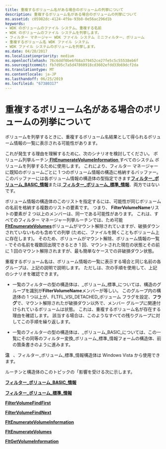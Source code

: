 ```yaml
---
title: 重複するボリューム名がある場合のボリュームの列挙について
description: 重複するボリューム名がある場合のボリュームの列挙について
ms.assetid: c05982dc-4124-4f9a-93b8-0e56ac296d1b
keywords:
- WDK のボリュームのファイル システム、重複する名前
- WDK のボリュームのファイル システムを列挙します。
- フィルター マネージャー WDK ファイル システム ミニフィルター、ボリューム
- 重複するボリューム名 WDK ファイル システム
- WDK ファイル システムのボリュームを列挙します。
ms.date: 04/20/2017
ms.localizationpriority: medium
ms.openlocfilehash: 76c6ddf0be6f68a379452ce27fe5c5c55538eb6f
ms.sourcegitcommit: fb7d95c7a5d47860918cd3602efdd33b69dcf2da
ms.translationtype: MT
ms.contentlocale: ja-JP
ms.lasthandoff: 06/25/2019
ms.locfileid: "67380317"
---
```

# <a name="understanding-volume-enumerations-with-duplicate-volume-names"></a>重複するボリューム名がある場合のボリュームの列挙について


ボリュームを列挙するときに、重複するボリューム名結果として得られるボリューム情報の一覧に表示される可能性があります。

これが発生する理由を理解するために、次のシナリオを検討してください。 ボリューム列挙ルーチン[ **FltEnumerateVolumeInformation** ](https://docs.microsoft.com/windows-hardware/drivers/ddi/content/fltkernel/nf-fltkernel-fltenumeratevolumeinformation)すべてのシステム ボリュームを列挙するために使用します。 これにより、フィルター マネージャーに既知のボリュームごとに 1 つのボリューム情報の構造に格納するバッファー。 このバッファーには各ボリューム情報の構造体の型指定できます[**フィルター\_ボリューム\_BASIC\_情報**](https://docs.microsoft.com/windows-hardware/drivers/ddi/content/fltuserstructures/ns-fltuserstructures-_filter_volume_basic_information)または[ **フィルター\_ボリューム\_標準\_情報**](https://docs.microsoft.com/windows-hardware/drivers/ddi/content/fltuserstructures/ns-fltuserstructures-_filter_volume_standard_information)、両方ではないです。

ボリューム情報の構造体のこのリストを指定するには、可能性が同じボリュームの名前を格納する複数のリストの要素です。 つまり、 **FilterVolumeName**リストの要素が 2 つ以上のメンバーは、同一である可能性があります。 これは、すべてのフィルター マネージャー列挙ルーチンでは、ため可能[ **FltEnumerateVolumes**](https://docs.microsoft.com/windows-hardware/drivers/ddi/content/fltkernel/nf-fltkernel-fltenumeratevolumes)ボリュームがマウント解除されていますが、破損ダウンされていないものも含めての列挙 (ために、ファイルを開くこともボリューム上に存在します)。 そのため、ボリュームがマウント解除、ボリューム情報の一覧 - でその名前を複数回出現できるとき 1 回、マウントされた現在の状態とその前に 1 回のマウント解除されますが、最も簡単なケースでの非破損ダウン状態。

重複するボリューム名は、ボリューム情報の一覧に表示する場合と同じ名前の各グループは、上記の説明で説明します。 ただしは、次の手順を使用して、上記のシナリオを確認できます。

-   一覧のフィルターの型の構造体は、\_ボリューム\_標準\_については、構造のグループを識別が**FilterVolumeName**メンバーが等しい。 このグループ内の構造体の 1 つ以上が、FLTFL\_VSI\_DETACHED\_ボリューム フラグを設定、**フラグ**で、マウント解除されたが破損ダウン以外で、メンバー グループに関連付けられているボリュームは状態。 これは、重複するボリューム名が存在する理由を確認します。 該当する場合は、このようなすべての残りグループに対してこの手順を繰り返します。

-   一覧のフィルターの型の構造体は、\_ボリューム\_BASIC\_については、この一覧にその同等のフィルター変換\_ボリューム\_標準\_情報フォームの構造体、前の箇条書きのように進みます。

**注**   、フィルター\_ボリューム\_標準\_情報構造体は Windows Vista から使用できます。

 

ルーチンと構造体のこのトピックの「影響を受ける次に示します。

[**フィルター\_ボリューム\_BASIC\_情報**](https://docs.microsoft.com/windows-hardware/drivers/ddi/content/fltuserstructures/ns-fltuserstructures-_filter_volume_basic_information)

[**フィルター\_ボリューム\_標準\_情報**](https://docs.microsoft.com/windows-hardware/drivers/ddi/content/fltuserstructures/ns-fltuserstructures-_filter_volume_standard_information)

[**FilterVolumeFindFirst**](https://docs.microsoft.com/windows/desktop/api/fltuser/nf-fltuser-filtervolumefindfirst)

[**FilterVolumeFindNext**](https://docs.microsoft.com/windows/desktop/api/fltuser/nf-fltuser-filtervolumefindnext)

[**FltEnumerateVolumeInformation**](https://docs.microsoft.com/windows-hardware/drivers/ddi/content/fltkernel/nf-fltkernel-fltenumeratevolumeinformation)

[**FltEnumerateVolumes**](https://docs.microsoft.com/windows-hardware/drivers/ddi/content/fltkernel/nf-fltkernel-fltenumeratevolumes)

[**FltGetVolumeInformation**](https://docs.microsoft.com/windows-hardware/drivers/ddi/content/fltkernel/nf-fltkernel-fltgetvolumeinformation)

 

 




